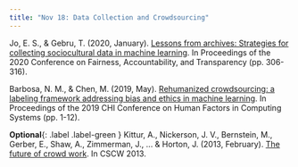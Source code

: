 ```yaml
---
title: "Nov 18: Data Collection and Crowdsourcing"
---
```


Jo, E. S., & Gebru, T. (2020, January). [Lessons from archives: Strategies for collecting sociocultural data in machine learning](https://dl.acm.org/doi/pdf/10.1145/3351095.3372829). In Proceedings of the 2020 Conference on Fairness, Accountability, and Transparency (pp. 306-316).

Barbosa, N. M., & Chen, M. (2019, May). [Rehumanized crowdsourcing: a labeling framework addressing bias and ethics in machine learning](https://drive.google.com/file/d/14nP7tYwqKPUZyhJhh5jePKRhX-HFHnRM/view?usp=sharing). In Proceedings of the 2019 CHI Conference on Human Factors in Computing Systems (pp. 1-12).

**Optional**{: .label .label-green } Kittur, A., Nickerson, J. V., Bernstein, M., Gerber, E., Shaw, A., Zimmerman, J., ... & Horton, J. (2013, February). [The future of crowd work](https://www.lri.fr/~mbl/ENS/CSCW/2012/papers/Kittur-CSCW13.pdf). In CSCW 2013.
